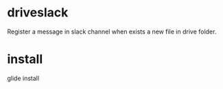 # driveslack
Register a message in slack channel when exists a new file in drive folder.

# install
glide install
